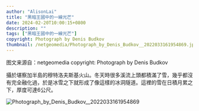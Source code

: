 ```yaml
---
author: "AlisonLai"
title: "黑暗王國中的一線光芒"
date: 2024-02-20T10:00:15+0800
description: ""
tags: ["黑暗王國中的一線光芒"]
copyright: Photograph by Denis Budkov 
thumbnail: /netgeomedia/Photograph_by_Denis_Budkov__2022033161954869.jpg
---
```

图文来源自：netgeomedia  copyright: Photograph by Denis Budkov 

攝於堪察加半島的穆特洛夫斯基火山。冬天時很多溪流上頭都積滿了雪，幾乎都沒有完全融化過，於是冰雪之下就形成了像這樣的冰洞隧道。這裡的雪在日積月累之下，厚度可達6公尺。

![Photograph_by_Denis_Budkov__2022033161954869](/netgeomedia/Photograph_by_Denis_Budkov__2022033161954869.jpg)